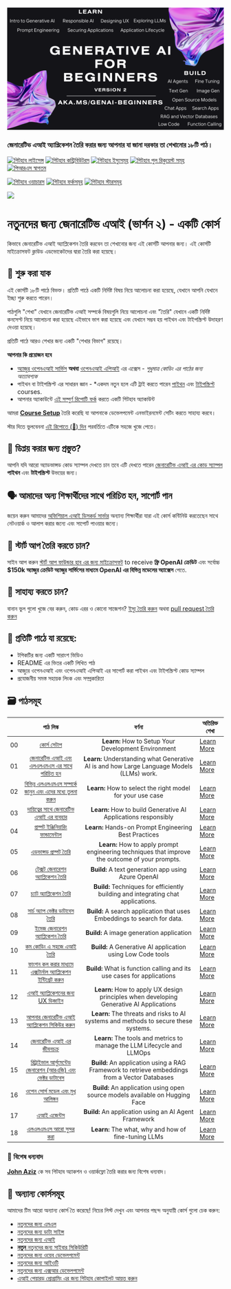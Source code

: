 ![নতুনদের জন্য জেনারেটিভ এআই](/images/repo-thubmnail2.png?WT.mc_id=academic-105485-koreyst)

### জেনারেটিভ এআই অ্যাপ্লিকেশন তৈরি করার জন্য আপনার যা জানা দরকার তা শেখানোর ১৮টি পাঠ।

[![গিটহাব লাইসেন্স](https://img.shields.io/github/license/microsoft/Generative-AI-For-Beginners.svg)](https://github.com/microsoft/Generative-AI-For-Beginners/blob/master/LICENSE?WT.mc_id=academic-105485-koreyst)
[![গিটহাব কন্ট্রিবিউটরস](https://img.shields.io/github/contributors/microsoft/Generative-AI-For-Beginners.svg)](https://GitHub.com/microsoft/Generative-AI-For-Beginners/graphs/contributors/?WT.mc_id=academic-105485-koreyst)
[![গিটহাব ইস্যুসমূহ](https://img.shields.io/github/issues/microsoft/Generative-AI-For-Beginners.svg)](https://GitHub.com/microsoft/Generative-AI-For-Beginners/issues/?WT.mc_id=academic-105485-koreyst)
[![গিটহাব পুল রিকুয়েস্ট সমূহ](https://img.shields.io/github/issues-pr/microsoft/Generative-AI-For-Beginners.svg)](https://GitHub.com/microsoft/Generative-AI-For-Beginners/pulls/?WT.mc_id=academic-105485-koreyst)
[![পিআরএস স্বাগতম](https://img.shields.io/badge/PRs-welcome-brightgreen.svg?style=flat-square)](http://makeapullrequest.com?WT.mc_id=academic-105485-koreyst)

[![গিটহাব ওয়াচারস](https://img.shields.io/github/watchers/microsoft/Generative-AI-For-Beginners.svg?style=social&label=Watch)](https://GitHub.com/microsoft/Generative-AI-For-Beginners/watchers/?WT.mc_id=academic-105485-koreyst)
[![গিটহাব ফর্কসমূহ](https://img.shields.io/github/forks/microsoft/Generative-AI-For-Beginners.svg?style=social&label=Fork)](https://GitHub.com/microsoft/Generative-AI-For-Beginners/network/?WT.mc_id=academic-105485-koreyst)
[![গিটহাব স্টারসমূহ](https://img.shields.io/github/stars/microsoft/Generative-AI-For-Beginners.svg?style=social&label=Star)](https://GitHub.com/microsoft/Generative-AI-For-Beginners/stargazers/?WT.mc_id=academic-105485-koreyst)

[![](https://dcbadge.vercel.app/api/server/ByRwuEEgH4)](https://aka.ms/genai-discord?WT.mc_id=academic-105485-koreyst)

# নতুনদের জন্য জেনারেটিভ এআই (ভার্শন ২) - একটি কোর্স
কিভাবে জেনারেটিভ এআই অ্যাপ্লিকেশন তৈরি করবেন তা শেখানোর জন্য এই কোর্সটি আপনার জন্য। এই কোর্সটি মাইক্রোসফট ক্লাউড এডভোকেটদের দ্বারা তৈরি করা হয়েছে।

## 🌱 শুরু করা যাক

এই কোর্সটি ১৮টি পাঠে বিভক্ত। প্রতিটি পাঠে একটি নির্দিষ্ট বিষয় নিয়ে আলোচনা করা হয়েছে, যেখানে আপনি যেখানে ইচ্ছা শুরু করতে পারেন।

পাঠগুলি "শেখা" যেখানে জেনারেটিভ এআই সম্পর্কে বিষয়গুলি নিয়ে আলোচনা এবং "তৈরি" যেখানে একটি নির্দিষ্ট কনসেপ্ট নিয়ে আলোচনা করা হয়েছে এইভাবে ভাগ করা হয়েছে এবং যেখানে সম্ভব হয় পাইথন এবং টাইপস্ক্রিপ্ট উদাহরণ দেওয়া হয়েছে।

প্রতিটি পাঠে আরও শেখার জন্য একটি "শেখার বিভাগ" রয়েছে।

**আপনার কি প্রয়োজন হবে**

- [অ্যাজুর ওপেনএআই সার্ভিস](https://azure.microsoft.com/products/ai-services/openai-service?WT.mc_id=academic-105485-koreyst) **অথবা** [ওপেনএআই এপিআই](https://platform.openai.com/docs/quickstart?context=python?WT.mc_id=academic-105485-koreyst) এর এক্সেস - _শুধুমাত্র কোডিং এর পাঠের জন্য অত্যাবশ্যক_
- পাইথন বা টাইপস্ক্রিপ্ট এর সাধারন জ্ঞান - \*একদম নতুন হলে এটি ট্রাই করতে পারেন [পাইথন](https://learn.microsoft.com/training/paths/python-language/?WT.mc_id=academic-105485-koreyst) এবং [টাইপস্ক্রিপ্ট](https://learn.microsoft.com/training/paths/build-javascript-applications-typescript/?WT.mc_id=academic-105485-koreyst) courses.
- আপনার অ্যাকাউন্টে [এই সম্পুর্ণ রিপোটি ফর্ক](https://github.com/microsoft/generative-ai-for-beginners/fork?WT.mc_id=academic-105485-koreyst) করতে একটি গিটহাব অ্যাকাউন্ট 

আমরা **[Course Setup](./00-course-setup/README.md?WT.mc_id=academic-105485-koreyst)** তৈরি করেছি যা আপনাকে ডেভেলপমেন্ট এনভাইরনমেন্ট সেটিং করতে সাহায্য করবে।

স্টার দিতে ভুলবেননা [এই রিপোতে (🌟) দিন](https://docs.github.com/en/get-started/exploring-projects-on-github/saving-repositories-with-stars?WT.mc_id=academic-105485-koreyst) পরবর্তিতে এটিকে সহজে খুজে পেতে।

## 🧠 ডিপ্লয় করার জন্য প্রস্তুত?

আপনি যদি আরো অ্যাডভান্সড কোড স্যাম্পল দেখতে চান তবে এটি দেখতে পারেন [জেনারেটিভ এআই এর কোড স্যাম্পল](https://aka.ms/genai-beg-code?WT.mc_id=academic-105485-koreyst) **পাইথন** এবং **টাইপস্ক্রিপ্ট** উভয়ের জন্য।

## 🗣️ আমাদের অন্য শিক্ষার্থীদের সাথে পরিচিত হন, সাপোর্ট পান

জয়েন করুন আমাদের [অফিশিয়াল এআই ডিসকর্ড সার্ভার](https://aka.ms/genai-discord?WT.mc_id=academic-105485-koreyst) অন্যান্য শিক্ষার্থীরা যারা এই কোর্স কন্টিনিউ করতেছেন সাথে নেটওয়ার্ক ও আলাপ করার জন্যে এবং সাপোর্ট পাওয়ার জন্যে।

## 🚀 স্টার্ট আপ তৈরি করতে চান?

সাইন আপ করুন [স্টার্ট আপ ফাউন্ডার হাব এর জন্য মাইক্রোসফট](https://aka.ms/genai-foundershub?WT.mc_id=academic-105485-koreyst) to receive **ফ্রি OpenAI ক্রেডিট** এবং সর্বোচ্চ **$150k অ্যাজুর ক্রেডিট অ্যাজুর সার্ভিসের মাধ্যমে OpenAI এর বিভিন্ন মডেলের অ্যাক্সেস** পেতে.

## 🙏 সাহায্য করতে চান?

বানান ভুল গুলো খুজে বের করুন, কোড এরর ও কোনো সাজেশন? [ইস্যু তৈরি করুন](https://github.com/microsoft/generative-ai-for-beginners/issues?WT.mc_id=academic-105485-koreyst) অথবা [pull request তৈরি করুন](https://github.com/microsoft/generative-ai-for-beginners/pulls?WT.mc_id=academic-105485-koreyst)

## 📂 প্রতিটি পাঠে যা রয়েছে:

- টপিকটির জন্য একটি সারাংশ ভিডিও
- README এর ভিতর একটি লিখিত পাঠ
- আজ্যুর ওপেনএআই এবং ওপেনএআই এপিআই এর সাপোর্ট করা পাইথন এবং টাইপস্ক্রিপ্ট কোড স্যাম্পল
- প্রযোজনীয় সমস্ত সহায়ক লিংক এবং সম্প্রকারিতা

## 🗃️ পাঠসমূহ

|     |                                                                 পাঠ লিঙ্ক                                                                  |                                           বর্ণনা                                           | অতিরিক্ত শেখা                                                             |
| :-: | :------------------------------------------------------------------------------------------------------------------------------------------: | :---------------------------------------------------------------------------------------------: | ------------------------------------------------------------------------------ |
| 00  |                                 [কোর্স সেটাপ](./00-course-setup/README.md?WT.mc_id=academic-105485-koreyst)                                 |                      **Learn:** How to Setup Your Development Environment                       | [Learn More](https://aka.ms/genai-collection?WT.mc_id=academic-105485-koreyst) |
| 01  |               [জেনারেটিভ এআই এবং এলএলএমএস এর সাথে পরিচিত হন](./01-introduction-to-genai/README.md?WT.mc_id=academic-105485-koreyst)                |    **Learn:** Understanding what Generative AI is and how Large Language Models (LLMs) work.    | [Learn More](https://aka.ms/genai-collection?WT.mc_id=academic-105485-koreyst) |
| 02  |       [বিভিন্ন এলএলএমএস সম্পর্কে জানুন এবং এদের মধ্যে তুলনা করুন](./02-exploring-and-comparing-different-llms/README.md?WT.mc_id=academic-105485-koreyst)       |                   **Learn:** How to select the right model for your use case                    | [Learn More](https://aka.ms/genai-collection?WT.mc_id=academic-105485-koreyst) |
| 03  |              [দায়িত্বের সাথে জেনারেটিভ এআই এর ব্যবহার](./03-using-generative-ai-responsibly/README.md?WT.mc_id=academic-105485-koreyst)              |                 **Learn:** How to build Generative AI Applications responsibly                  | [Learn More](https://aka.ms/genai-collection?WT.mc_id=academic-105485-koreyst) |
| 04  |       [প্রম্পট ইঞ্জিনিয়ারিং ফান্ডামেন্টাল](./04-prompt-engineering-fundamentals/README.md?WT.mc_id=academic-105485-koreyst)       |                      **Learn:** Hands-on Prompt Engineering Best Practices                      | [Learn More](https://aka.ms/genai-collection?WT.mc_id=academic-105485-koreyst) |
| 05  |                        [এডভান্সড প্রম্পট তৈরি](./05-advanced-prompts/README.md?WT.mc_id=academic-105485-koreyst)                         | **Learn:** How to apply prompt engineering techniques that improve the outcome of your prompts. | [Learn More](https://aka.ms/genai-collection?WT.mc_id=academic-105485-koreyst) |
| 06  |                [টেক্সট জেনারেশন অ্যাপ্লিকেশন তৈরি](./06-text-generation-apps/README.md?WT.mc_id=academic-105485-koreyst)                 |                       **Build:** A text generation app using Azure OpenAI                       | [Learn More](https://aka.ms/genai-collection?WT.mc_id=academic-105485-koreyst) |
| 07  |                   [চ্যাট অ্যাপ্লিকেশন তৈরি](./07-building-chat-applications/README.md?WT.mc_id=academic-105485-koreyst)                   |        **Build:** Techniques for efficiently building and integrating chat applications.        | [Learn More](https://aka.ms/genai-collection?WT.mc_id=academic-105485-koreyst) |
| 08  |            [সার্চ অ্যাপ ভেক্টর ডাটাবেস তৈরি](./08-building-search-applications/README.md?WT.mc_id=academic-105485-koreyst)             |            **Build:** A search application that uses Embeddings to search for data.             | [Learn More](https://aka.ms/genai-collection?WT.mc_id=academic-105485-koreyst) |
| 09  |            [ইমেজ জেনারেশন অ্যাপ্লিকেশন তৈরি](./09-building-image-applications/README.md?WT.mc_id=academic-105485-koreyst)             |                            **Build:** A image generation application                            | [Learn More](https://aka.ms/genai-collection?WT.mc_id=academic-105485-koreyst) |
| 10  |            [কম কোডিং এ সহজে এআই তৈরি](./10-building-low-code-ai-applications/README.md?WT.mc_id=academic-105485-koreyst)            |                   **Build:** A Generative AI application using Low Code tools                   | [Learn More](https://aka.ms/genai-collection?WT.mc_id=academic-105485-koreyst) |
| 11  | [ফাংশন কল করার মাধ্যমে এক্সটার্নাল অ্যাপ্লিকেশন ইন্টিগ্রেট করুন](./11-integrating-with-function-calling/README.md?WT.mc_id=academic-105485-koreyst) |             **Build:** What is function calling and its use cases for applications              | [Learn More](https://aka.ms/genai-collection?WT.mc_id=academic-105485-koreyst) |
| 12  |             [এআই অ্যাপ্লিকেশনের জন্য UX ডিজাইন](./12-designing-ux-for-ai-applications/README.md?WT.mc_id=academic-105485-koreyst)             |     **Learn:** How to apply UX design principles when developing Generative AI Applications     | [Learn More](https://aka.ms/genai-collection?WT.mc_id=academic-105485-koreyst) |
| 13  |             [আপনার জেনারেটিভ এআই অ্যাপ্লিকেশন সিকিউর করুন](./13-securing-ai-applications/README.md?WT.mc_id=academic-105485-koreyst)             |       **Learn:** The threats and risks to AI systems and methods to secure these systems.       | [Learn More](https://aka.ms/genai-collection?WT.mc_id=academic-105485-koreyst) |
| 14  |      [জেনারেটিভ এআই এর জীবনচক্র](./14-the-generative-ai-application-lifecycle/README.md?WT.mc_id=academic-105485-koreyst)      |             **Learn:** The tools and metrics to manage the LLM Lifecycle and LLMOps             | [Learn More](https://aka.ms/genai-collection?WT.mc_id=academic-105485-koreyst) |
| 15  |    [রিট্রাইভাল আর্গুমেন্টেড জেনারেশন (আরএজি) এবং ভেক্টর ডাটাবেস](./15-rag-and-vector-databases/README.md?WT.mc_id=academic-105485-koreyst)     | **Build:** An application using a RAG Framework to retrieve embeddings from a Vector Databases  | [Learn More](https://aka.ms/genai-collection?WT.mc_id=academic-105485-koreyst) |
| 16  |                  [ওপেন সোর্স মডেল এবং মুখ আলিঙ্গন](./16-open-source-models/README.md?WT.mc_id=academic-105485-koreyst)                   |          **Build:** An application using open source models available on Hugging Face           | [Learn More](https://aka.ms/genai-collection?WT.mc_id=academic-105485-koreyst) |
| 17  |                                    [এআই এজেন্টস](./17-ai-agents/README.md?WT.mc_id=academic-105485-koreyst)                                    |                      **Build:** An application using an AI Agent Framework                      | [Learn More](https://aka.ms/genai-collection?WT.mc_id=academic-105485-koreyst) |
| 18  |                               [এলএলএমএস আরো সুন্দর করা](./18-fine-tuning/README.md?WT.mc_id=academic-105485-koreyst)                                |                      **Learn:** The what, why and how of fine-tuning LLMs                       | [Learn More](https://aka.ms/genai-collection?WT.mc_id=academic-105485-koreyst) |


### 🌟 বিশেষ ধন্যবাদ

[**John Aziz**](https://www.linkedin.com/in/john0isaac/) কে সব গিটহাব অ্যাকশন ও ওয়ার্কফ্লো তৈরি করার জন্য বিশেষ ধন্যবাদ।

## 🎒 অন্যান্য কোর্সসমূহ

আমাদের টিম আরো অন্যান্য কোর্স তৈ করেছে! নিচের লিস্ট দেখুন এবং আপনার পছন্দ অনুযায়ী কোর্স গুলো চেক করুন:

- [নতুনদের জন্য এমএল](https://aka.ms/ml-beginners?WT.mc_id=academic-105485-koreyst)
- [নতুনদের জন্য ডাটা সাইন্স](https://aka.ms/datascience-beginners?WT.mc_id=academic-105485-koreyst)
- [নতুনদের জন্য এআই](https://aka.ms/ai-beginners?WT.mc_id=academic-105485-koreyst)
- [**নতুন** নতুনদের জন্য সাইবার সিকিউরিটি](https://github.com/microsoft/Security-101??WT.mc_id=academic-96948-sayoung)
- [নতুনদের জন্য ওয়েব ডেভেলপমেন্ট](https://aka.ms/webdev-beginners?WT.mc_id=academic-105485-koreyst)
- [নতুনদের জন্য আইওটি](https://aka.ms/iot-beginners?WT.mc_id=academic-105485-koreyst)
- [নতুনদের জন্য এক্সআর ডেভেলপমেন্ট](https://github.com/microsoft/xr-development-for-beginners?WT.mc_id=academic-105485-koreyst)
- [এআই পেয়ারড প্রোগ্রামিং এর জন্য গিটহাব কোপাইলট আয়ত্ত করুন](https://aka.ms/GitHubCopilotAI?WT.mc_id=academic-105485-koreyst)
